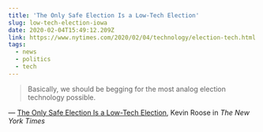 ```yaml
---
title: 'The Only Safe Election Is a Low-Tech Election'
slug: low-tech-election-iowa
date: 2020-02-04T15:49:12.209Z
link: https://www.nytimes.com/2020/02/04/technology/election-tech.html
tags:
  - news
  - politics
  - tech
---
```


> Basically, we should be begging for the most analog election technology possible.

&mdash; [The Only Safe Election Is a Low-Tech Election](https://www.nytimes.com/2020/02/04/technology/election-tech.html), Kevin Roose in _The New York Times_
